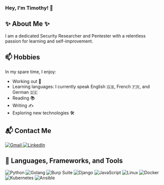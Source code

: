 ### Hey, I'm Timothy! 👋

## ✨ About Me ✨
<p align="left">
I am a dedicated Security Researcher and Pentester with a relentless passion for learning and self-improvement.
</p>

## 📫 Hobbies
In my spare time, I enjoy:
- Working out 💪
- Learning languages: I currently speak English 🇬🇧, French 🇫🇷, and German 🇩🇪
- Reading 📚
- Writing ✍️
- Exploring new technologies 🛠️

## 📬 Contact Me
<p align="left">
  <a href="mailto:timothyomo60@gmail.com">
    <img src="https://img.shields.io/badge/Gmail-D14836?style=for-the-badge&logo=gmail&logoColor=white" alt="Gmail">
  </a>
  <a href="https://www.linkedin.com/in/timothyomo">
    <img src="https://img.shields.io/badge/LinkedIn-0A66C2?style=for-the-badge&logo=linkedin&logoColor=white" alt="LinkedIn">
  </a>
</p>

## 🔭 Languages, Frameworks, and Tools
<p align="left">
  <img src="https://img.shields.io/badge/python-3670A0?style=for-the-badge&logo=python&logoColor=ffdd54" alt="Python">
  <img src="https://img.shields.io/badge/Go-00ADD8?style=for-the-badge&logo=go&logoColor=white" alt="Golang">
  <img src="https://img.shields.io/badge/Burp%20Suite-F63?logo=burpsuite&logoColor=fff&style=for-the-badge" alt="Burp Suite">
  <img src="https://img.shields.io/badge/Django-092E20?style=for-the-badge&logo=django&logoColor=green" alt="Django">
  <img src="https://img.shields.io/badge/javascript-%23323330.svg?style=for-the-badge&logo=javascript&logoColor=%23F7DF1E" alt="JavaScript">
  <img src="https://img.shields.io/badge/Linux-FCC624?style=for-the-badge&logo=linux&logoColor=black" alt="Linux">
  <img src="https://img.shields.io/badge/Docker-2496ED?style=for-the-badge&logo=docker&logoColor=white" alt="Docker">
  <img src="https://img.shields.io/badge/Kubernetes-326CE5?style=for-the-badge&logo=kubernetes&logoColor=white" alt="Kubernetes">
  <img src="https://img.shields.io/badge/Ansible-EE0000?style=for-the-badge&logo=ansible&logoColor=white" alt="Ansible">
</p>
